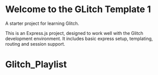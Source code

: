 Welcome to the GLitch Template 1
==============================

A starter project for learning Glitch.

This is an Express.js project, designed to work well with the Glitch development environment. It includes basic express setup, templating, routing and session support.
# Glitch_Playlist
